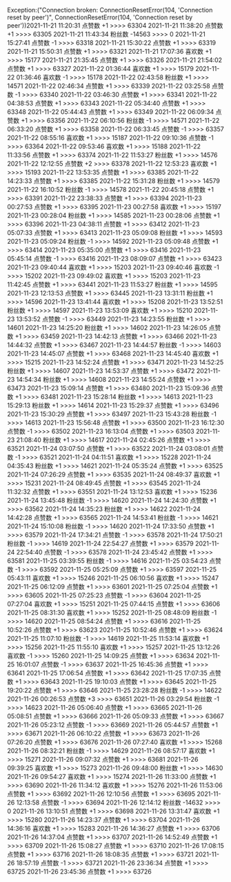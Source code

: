Exception:("Connection broken: ConnectionResetError(104, 'Connection reset by peer')", ConnectionResetError(104, 'Connection reset by peer'))2021-11-21  11:20:31   点赞数 +1 >>>> 63304
2021-11-21  11:38:20   点赞数 +1 >>>> 63305
2021-11-21  11:43:34   粉丝数 -14563 >>>> 0
2021-11-21  15:27:41   点赞数 -1 >>>> 63318
2021-11-21  15:30:22   点赞数 +1 >>>> 63319
2021-11-21  15:50:31   点赞数 +1 >>>> 63321
2021-11-21  17:07:36   喜欢数 +1 >>>> 15177
2021-11-21  21:35:45   点赞数 +1 >>>> 63326
2021-11-21  21:54:02   点赞数 +1 >>>> 63327
2021-11-22  01:36:44   喜欢数 +1 >>>> 15179
2021-11-22  01:36:46   喜欢数 -1 >>>> 15178
2021-11-22  02:43:58   粉丝数 +1 >>>> 14571
2021-11-22  02:46:34   点赞数 +1 >>>> 63339
2021-11-22  03:25:58   点赞数 -1 >>>> 63340
2021-11-22  03:46:30   点赞数 +1 >>>> 63341
2021-11-22  04:38:53   点赞数 +1 >>>> 63343
2021-11-22  05:34:40   点赞数 +1 >>>> 63348
2021-11-22  05:44:43   点赞数 +1 >>>> 63349
2021-11-22  06:09:34   点赞数 +1 >>>> 63356
2021-11-22  06:10:56   粉丝数 -1 >>>> 14571
2021-11-22  06:33:20   点赞数 +1 >>>> 63358
2021-11-22  06:33:45   点赞数 -1 >>>> 63357
2021-11-22  08:55:16   喜欢数 +1 >>>> 15187
2021-11-22  09:10:36   点赞数 -1 >>>> 63364
2021-11-22  09:53:46   喜欢数 +1 >>>> 15188
2021-11-22  11:33:56   点赞数 +1 >>>> 63374
2021-11-22  11:53:27   粉丝数 +1 >>>> 14576
2021-11-22  12:12:55   点赞数 +2 >>>> 63378
2021-11-22  12:53:23   喜欢数 +1 >>>> 15193
2021-11-22  13:53:35   点赞数 +1 >>>> 63385
2021-11-22  14:23:33   点赞数 +1 >>>> 63385
2021-11-22  15:31:28   粉丝数 +1 >>>> 14579
2021-11-22  16:10:52   粉丝数 -1 >>>> 14578
2021-11-22  20:45:18   点赞数 +1 >>>> 63391
2021-11-22  23:38:33   点赞数 +1 >>>> 63394
2021-11-23  00:27:53   点赞数 +1 >>>> 63395
2021-11-23  00:27:58   喜欢数 +1 >>>> 15197
2021-11-23  00:28:04   粉丝数 +1 >>>> 14585
2021-11-23  00:28:06   点赞数 +1 >>>> 63396
2021-11-23  04:38:11   点赞数 +1 >>>> 63412
2021-11-23  05:07:33   点赞数 +1 >>>> 63413
2021-11-23  05:09:08   粉丝数 +1 >>>> 14593
2021-11-23  05:09:24   粉丝数 -1 >>>> 14592
2021-11-23  05:09:48   点赞数 +1 >>>> 63414
2021-11-23  05:35:00   点赞数 +1 >>>> 63416
2021-11-23  05:45:14   点赞数 -1 >>>> 63416
2021-11-23  08:09:07   点赞数 +1 >>>> 63423
2021-11-23  09:40:44   喜欢数 +1 >>>> 15203
2021-11-23  09:40:46   喜欢数 -1 >>>> 15202
2021-11-23  09:49:02   喜欢数 +1 >>>> 15203
2021-11-23  11:42:45   点赞数 +1 >>>> 63441
2021-11-23  11:53:27   粉丝数 +1 >>>> 14595
2021-11-23  12:13:53   点赞数 +1 >>>> 63445
2021-11-23  13:31:11   粉丝数 +1 >>>> 14596
2021-11-23  13:41:44   喜欢数 +1 >>>> 15208
2021-11-23  13:52:51   粉丝数 +1 >>>> 14597
2021-11-23  13:53:09   喜欢数 +1 >>>> 15210
2021-11-23  13:53:52   点赞数 -1 >>>> 63449
2021-11-23  14:23:55   粉丝数 +1 >>>> 14601
2021-11-23  14:25:20   粉丝数 +1 >>>> 14602
2021-11-23  14:26:05   点赞数 +1 >>>> 63459
2021-11-23  14:42:13   点赞数 +1 >>>> 63466
2021-11-23  14:44:32   点赞数 +1 >>>> 63467
2021-11-23  14:44:57   粉丝数 -1 >>>> 14603
2021-11-23  14:45:07   点赞数 +1 >>>> 63468
2021-11-23  14:45:40   喜欢数 +1 >>>> 15215
2021-11-23  14:52:24   点赞数 +1 >>>> 63471
2021-11-23  14:52:25   粉丝数 +1 >>>> 14607
2021-11-23  14:53:37   点赞数 +1 >>>> 63472
2021-11-23  14:54:34   粉丝数 +1 >>>> 14608
2021-11-23  14:55:24   点赞数 +1 >>>> 63473
2021-11-23  15:09:14   点赞数 +1 >>>> 63480
2021-11-23  15:09:36   点赞数 +1 >>>> 63481
2021-11-23  15:28:14   粉丝数 +1 >>>> 14613
2021-11-23  15:29:13   粉丝数 +1 >>>> 14614
2021-11-23  15:29:37   点赞数 +1 >>>> 63496
2021-11-23  15:30:29   点赞数 +1 >>>> 63497
2021-11-23  15:43:28   粉丝数 -1 >>>> 14613
2021-11-23  15:56:48   点赞数 +1 >>>> 63500
2021-11-23  16:12:30   点赞数 -1 >>>> 63502
2021-11-23  16:13:04   点赞数 +1 >>>> 63503
2021-11-23  21:08:40   粉丝数 +1 >>>> 14617
2021-11-24  02:45:26   点赞数 +1 >>>> 63521
2021-11-24  03:07:50   点赞数 +1 >>>> 63522
2021-11-24  03:08:01   点赞数 -1 >>>> 63521
2021-11-24  04:11:51   喜欢数 +1 >>>> 15228
2021-11-24  04:35:43   粉丝数 +1 >>>> 14621
2021-11-24  05:35:24   点赞数 +1 >>>> 63525
2021-11-24  07:26:29   点赞数 +1 >>>> 63535
2021-11-24  08:49:37   喜欢数 +1 >>>> 15231
2021-11-24  08:49:45   点赞数 +1 >>>> 63545
2021-11-24  11:32:32   点赞数 +1 >>>> 63551
2021-11-24  13:12:53   喜欢数 +1 >>>> 15236
2021-11-24  13:45:48   粉丝数 -1 >>>> 14620
2021-11-24  14:24:30   点赞数 +1 >>>> 63562
2021-11-24  14:35:23   粉丝数 +1 >>>> 14622
2021-11-24  14:42:28   点赞数 +1 >>>> 63565
2021-11-24  14:53:41   粉丝数 -1 >>>> 14621
2021-11-24  15:10:08   粉丝数 -1 >>>> 14620
2021-11-24  17:33:50   点赞数 +1 >>>> 63579
2021-11-24  17:34:21   点赞数 -1 >>>> 63578
2021-11-24  17:50:21   粉丝数 -1 >>>> 14619
2021-11-24  22:54:27   点赞数 +1 >>>> 63579
2021-11-24  22:54:40   点赞数 -1 >>>> 63578
2021-11-24  23:45:42   点赞数 +1 >>>> 63581
2021-11-25  03:39:55   粉丝数 -1 >>>> 14616
2021-11-25  03:54:23   点赞数 -1 >>>> 63592
2021-11-25  05:25:09   点赞数 +1 >>>> 63597
2021-11-25  05:43:11   喜欢数 +1 >>>> 15246
2021-11-25  06:10:56   喜欢数 +1 >>>> 15247
2021-11-25  06:12:09   点赞数 +1 >>>> 63601
2021-11-25  07:25:04   点赞数 +1 >>>> 63605
2021-11-25  07:25:23   点赞数 -1 >>>> 63604
2021-11-25  07:27:04   喜欢数 +1 >>>> 15251
2021-11-25  07:44:15   点赞数 +1 >>>> 63606
2021-11-25  08:31:30   喜欢数 +1 >>>> 15252
2021-11-25  08:48:09   粉丝数 -1 >>>> 14620
2021-11-25  08:54:24   点赞数 +1 >>>> 63616
2021-11-25  10:52:26   点赞数 +1 >>>> 63623
2021-11-25  10:52:46   点赞数 +1 >>>> 63624
2021-11-25  11:07:10   粉丝数 -1 >>>> 14619
2021-11-25  11:53:14   喜欢数 +1 >>>> 15256
2021-11-25  11:55:10   喜欢数 +1 >>>> 15257
2021-11-25  13:12:26   喜欢数 -1 >>>> 15260
2021-11-25  14:09:25   点赞数 +1 >>>> 63634
2021-11-25  16:01:07   点赞数 -1 >>>> 63637
2021-11-25  16:45:36   点赞数 +1 >>>> 63641
2021-11-25  17:06:54   点赞数 +1 >>>> 63642
2021-11-25  17:07:35   点赞数 +1 >>>> 63643
2021-11-25  19:10:03   点赞数 +1 >>>> 63645
2021-11-25  19:20:22   点赞数 +1 >>>> 63646
2021-11-25  23:28:28   粉丝数 -1 >>>> 14622
2021-11-26  00:26:53   点赞数 +3 >>>> 63651
2021-11-26  03:29:54   粉丝数 -1 >>>> 14623
2021-11-26  05:06:40   点赞数 +1 >>>> 63665
2021-11-26  05:08:51   点赞数 +1 >>>> 63666
2021-11-26  05:09:33   点赞数 +1 >>>> 63667
2021-11-26  05:23:12   点赞数 -1 >>>> 63669
2021-11-26  05:44:57   点赞数 +1 >>>> 63671
2021-11-26  06:10:22   点赞数 +1 >>>> 63673
2021-11-26  07:26:20   点赞数 +1 >>>> 63676
2021-11-26  07:27:40   喜欢数 +1 >>>> 15268
2021-11-26  08:32:21   粉丝数 -1 >>>> 14629
2021-11-26  08:57:17   喜欢数 +1 >>>> 15271
2021-11-26  09:07:32   点赞数 +1 >>>> 63681
2021-11-26  09:39:25   喜欢数 +1 >>>> 15273
2021-11-26  09:48:00   粉丝数 +1 >>>> 14630
2021-11-26  09:54:27   喜欢数 +1 >>>> 15274
2021-11-26  11:33:00   点赞数 +1 >>>> 63690
2021-11-26  11:34:12   喜欢数 +1 >>>> 15276
2021-11-26  11:53:06   点赞数 +1 >>>> 63692
2021-11-26  12:10:56   点赞数 +1 >>>> 63695
2021-11-26  12:13:58   点赞数 -1 >>>> 63694
2021-11-26  12:14:12   粉丝数 -14632 >>>> 0
2021-11-26  13:10:51   点赞数 +1 >>>> 63698
2021-11-26  13:31:47   喜欢数 +1 >>>> 15280
2021-11-26  14:23:37   点赞数 +1 >>>> 63704
2021-11-26  14:36:16   喜欢数 +1 >>>> 15283
2021-11-26  14:36:27   点赞数 +1 >>>> 63706
2021-11-26  14:37:04   点赞数 +1 >>>> 63707
2021-11-26  14:52:49   点赞数 +1 >>>> 63709
2021-11-26  15:08:27   点赞数 +1 >>>> 63710
2021-11-26  17:08:15   点赞数 +1 >>>> 63716
2021-11-26  18:08:35   点赞数 +1 >>>> 63721
2021-11-26  18:57:19   点赞数 -1 >>>> 63721
2021-11-26  23:36:34   点赞数 +1 >>>> 63725
2021-11-26  23:45:36   点赞数 +1 >>>> 63726
